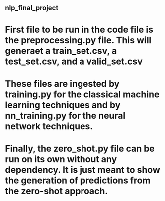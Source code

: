 ## nlp_final_project

# First file to be run in the code file is the preprocessing.py file. This will generaet a train_set.csv, a test_set.csv, and a valid_set.csv

# These files are ingested by training.py for the classical machine learning techniques and by nn_training.py for the neural network techniques.

# Finally, the zero_shot.py file can be run on its own without any dependency. It is just meant to show the generation of predictions from the zero-shot approach. 
